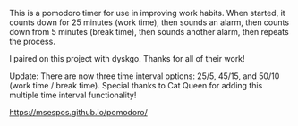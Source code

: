 This is a pomodoro timer for use in improving work habits. When started, it counts down for 25 minutes (work time), then sounds an alarm, then counts down from 5 minutes (break time), then sounds another alarm, then repeats the process.

I paired on this project with dyskgo. Thanks for all of their work!

Update: There are now three time interval options: 25/5, 45/15, and 50/10 (work time / break time).
Special thanks to Cat Queen for adding this multiple time interval functionality!

https://msespos.github.io/pomodoro/
